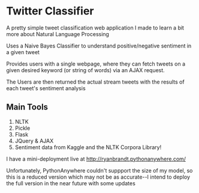 # Twitter Classifier
A pretty simple tweet classification web application I made to learn a bit more about Natural Language Processing

Uses a Naive Bayes Classifier to understand positive/negative sentiment in a given tweet

Provides users with a single webpage, where they can fetch tweets on a given desired keyword (or string of words) via an AJAX request.
 
The Users are then returned the actual stream tweets with the results of each tweet's sentiment analysis

## Main Tools ##
1) NLTK 
2) Pickle
3) Flask
4) JQuery & AJAX
5) Sentiment data from Kaggle and the NLTK Corpora Library!

I have a mini-deployment live at http://ryanbrandt.pythonanywhere.com/

Unfortunately, PythonAnywhere couldn't suppport the size of my model, so this is a reduced version which may not be as accurate--I intend to deploy the full version in the near future with some updates
